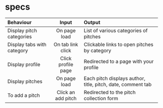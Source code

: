 # specs

| Behaviour | Input |Output |
| :----------------| :-------------------:| :------------------|
| Display pitch categories| On page load | List of various categories of pitches |
| Display tabs with category | On tab link click | Clickable links to open pitches by category |
| Display profile | Click profile page | Redirected to a page with your profile |
| Display pitches | On page load | Each pitch displays author, title, pitch, date, comment tab |
| To add a pitch | Click an add pitch | Redirected to the pitch collection form |